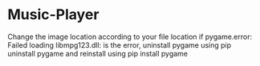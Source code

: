 # Music-Player
Change the image location according to your file location
if pygame.error: Failed loading libmpg123.dll: is the error, uninstall pygame using pip uninstall pygame and reinstall using pip install pygame
